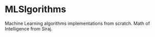 # MLSlgorithms
Machine Learning algorithms implementations from scratch. Math of Intelligence from Siraj.
